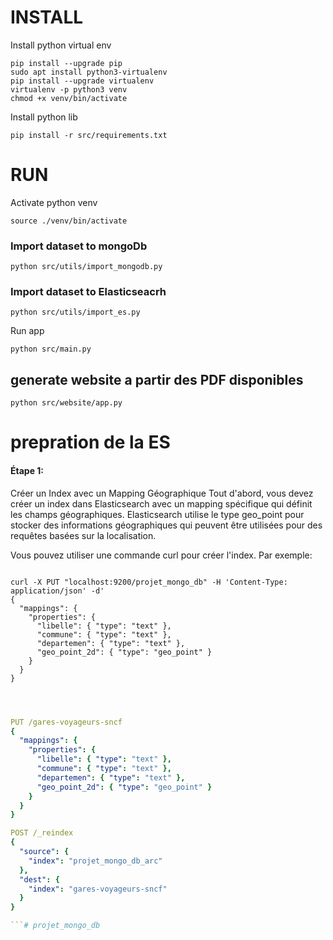 
# INSTALL


Install python virtual env

```console
pip install --upgrade pip
sudo apt install python3-virtualenv
pip install --upgrade virtualenv
virtualenv -p python3 venv
chmod +x venv/bin/activate
```

Install python lib

```console
pip install -r src/requirements.txt
```

# RUN


Activate python venv
```console
source ./venv/bin/activate
```


### Import dataset to mongoDb 
```console
python src/utils/import_mongodb.py 
```


### Import dataset to Elasticseacrh 
```console
python src/utils/import_es.py 
```


Run app

```console
python src/main.py 
```

## generate website a partir des PDF disponibles

```console
python src/website/app.py 
```


#  prepration de la ES

#### Étape 1: 
Créer un Index avec un Mapping Géographique
Tout d'abord, vous devez créer un index dans Elasticsearch avec un mapping spécifique qui définit les champs géographiques. Elasticsearch utilise le type geo_point pour stocker des informations géographiques qui peuvent être utilisées pour des requêtes basées sur la localisation.

Vous pouvez utiliser une commande curl pour créer l'index. Par exemple:

```shell

curl -X PUT "localhost:9200/projet_mongo_db" -H 'Content-Type: application/json' -d'
{
  "mappings": {
    "properties": {
      "libelle": { "type": "text" },
      "commune": { "type": "text" },
      "departemen": { "type": "text" },
      "geo_point_2d": { "type": "geo_point" }
    }
  }
}

```

```yaml



PUT /gares-voyageurs-sncf
{
  "mappings": {
    "properties": {
      "libelle": { "type": "text" },
      "commune": { "type": "text" },
      "departemen": { "type": "text" },
      "geo_point_2d": { "type": "geo_point" }
    }
  }
}

POST /_reindex
{
  "source": {
    "index": "projet_mongo_db_arc"
  },
  "dest": {
    "index": "gares-voyageurs-sncf"
  }
}

```# projet_mongo_db
